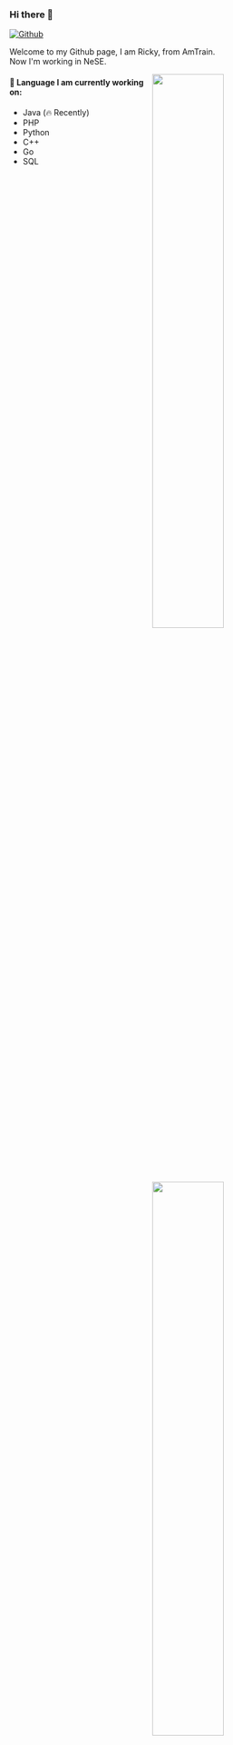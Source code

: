 ### Hi there 👋

[![Github](https://img.shields.io/badge/-Github-000?style=flat&logo=Github&logoColor=white)](https://github.com/R1ckyZ/)

Welcome to my Github page, I am Ricky, from AmTrain.<br/>
Now I'm working in NeSE.

<img width="50%" align="right" src="https://github-readme-stats.vercel.app/api?username=R1ckyZ&show_icons=true&hide_border=true" />
<img width="50%" align="right" src="https://github-readme-stats.vercel.app/api/top-langs/?username=R1ckyZ&layout=compact&hide_border=true&langs_count=8">

#### 🌱 Language I am currently working on: 
- Java (🔥 Recently)
- PHP
- Python
- C++
- Go
- SQL
